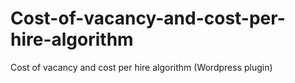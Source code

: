 # Cost-of-vacancy-and-cost-per-hire-algorithm
Cost of vacancy and cost per hire algorithm (Wordpress plugin)
